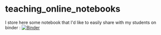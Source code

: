 # teaching_online_notebooks
I store here some notebook that I'd like to easily share with my students on binder : [![Binder](https://mybinder.org/badge_logo.svg)](https://mybinder.org/v2/gh/Guillaume-Garrigos/teaching_online_notebooks/main)
